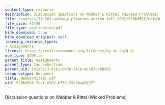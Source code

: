 ```yaml
---
content_type: resource
description: Discussion questions on Webber & Rittel (Wicked Problems)
file: /courses/11-201-gateway-planning-action-fall-2002/520bd50f7ccfa302673933b2ba88787f_WebberRittel.pdf
file_size: 42448
file_type: application/pdf
hide_download: true
hide_download_original: null
learning_resource_types:
- Assignments
license: https://creativecommons.org/licenses/by-nc-sa/4.0/
ocw_type: OCWFile
parent_title: Assignments
parent_type: CourseSection
parent_uid: 141e7b13-45b1-0456-3416-4c467c48896b
resourcetype: Document
title: WebberRittel.pdf
uid: 520bd50f-7ccf-a302-6739-33b2ba88787f
---
```

Discussion questions on Webber & Rittel (Wicked Problems)